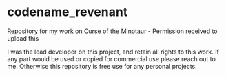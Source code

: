 # codename_revenant
Repository for my work on Curse of the Minotaur - Permission received to upload this

I was the lead developer on this project, and retain all rights to this work. If any part would be used or copied for commercial use please reach out to me. Otherwise this repository is free use for any personal projects.
